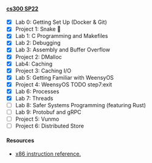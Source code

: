 #### [cs300 SP22](http://cs.brown.edu/courses/csci0300/2022/index.html)

- [x] Lab 0: Getting Set Up (Docker & Git)
- [x] Project 1: Snake :snake:
- [x] Lab 1: C Programming and Makefiles
- [x] Lab 2: Debugging
- [x] Lab 3: Assembly and Buffer Overflow
- [x] Project 2: DMalloc
- [x] Lab4: Caching
- [x] Project 3: Caching I/O
- [x] Lab 5: Getting Familiar with WeensyOS
- [x] Project 4: WeensyOS TODO step7:exit
- [x] Lab 6: Processes
- [x] Lab 7: Threads
- [ ] Lab 8: Safer Systems Programming (featuring Rust)
- [ ] Lab 9: Protobuf and gRPC
- [ ] Project 5: Vunmo
- [ ] Project 6: Distributed Store

#### Resources

- [x86 instruction reference.](https://web.stanford.edu/class/cs107/guide/x86-64.html#common-instructions)
